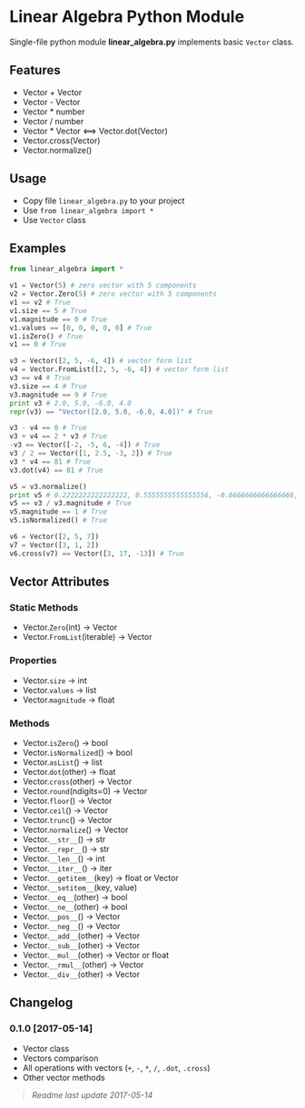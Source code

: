 # Linear Algebra Python Module

Single-file python module **linear_algebra.py** implements basic `Vector` class.


## Features

- Vector + Vector
- Vector - Vector
- Vector * number
- Vector / number
- Vector * Vector <==> Vector.dot(Vector)
- Vector.cross(Vector)
- Vector.normalize()


## Usage

- Copy file `linear_algebra.py` to your project
- Use `from linear_algebra import *`
- Use `Vector` class


## Examples

```python
from linear_algebra import *

v1 = Vector(5) # zero vector with 5 components
v2 = Vector.Zero(5) # zero vector with 5 components
v1 == v2 # True
v1.size == 5 # True
v1.magnitude == 0 # True
v1.values == [0, 0, 0, 0, 0] # True
v1.isZero() # True
v1 == 0 # True

v3 = Vector([2, 5, -6, 4]) # vector form list
v4 = Vector.FromList([2, 5, -6, 4]) # vector form list
v3 == v4 # True
v3.size == 4 # True
v3.magnitude == 9 # True
print v3 # 2.0, 5.0, -6.0, 4.0
repr(v3) == "Vector([2.0, 5.0, -6.0, 4.0])" # True

v3 - v4 == 0 # True
v3 + v4 == 2 * v3 # True
-v3 == Vector([-2, -5, 6, -4]) # True
v3 / 2 == Vector([1, 2.5, -3, 2]) # True
v3 * v4 == 81 # True
v3.dot(v4) == 81 # True

v5 = v3.normalize()
print v5 # 0.2222222222222222, 0.5555555555555556, -0.6666666666666666, 0.4444444444444444
v5 == v3 / v3.magnitude # True
v5.magnitude == 1 # True
v5.isNormalized() # True

v6 = Vector([2, 5, 7])
v7 = Vector([3, 1, 2])
v6.cross(v7) == Vector([3, 17, -13]) # True
```

## Vector Attributes

### Static Methods

- Vector.`Zero`(int) -> Vector
- Vector.`FromList`(iterable) -> Vector

### Properties

- Vector.`size` -> int
- Vector.`values` -> list
- Vector.`magnitude` -> float

### Methods

- Vector.`isZero`() -> bool
- Vector.`isNormalized`() -> bool
- Vector.`asList`() -> list
- Vector.`dot`(other) -> float
- Vector.`cross`(other) -> Vector
- Vector.`round`(ndigits=0) -> Vector
- Vector.`floor`() -> Vector
- Vector.`ceil`() -> Vector
- Vector.`trunc`() -> Vector
- Vector.`normalize`() -> Vector
- Vector.`__str__`() -> str
- Vector.`__repr__`() -> str
- Vector.`__len__`() -> int
- Vector.`__iter__`() -> iter
- Vector.`__getitem__`(key) -> float or Vector
- Vector.`__setitem__`(key, value)
- Vector.`__eq__`(other) -> bool
- Vector.`__ne__`(other) -> bool
- Vector.`__pos__`() -> Vector
- Vector.`__neg__`() -> Vector
- Vector.`__add__`(other) -> Vector
- Vector.`__sub__`(other) -> Vector
- Vector.`__mul__`(other) -> Vector or float
- Vector.`__rmul__`(other) -> Vector
- Vector.`__div__`(other) -> Vector


## Changelog

### 0.1.0 [2017-05-14]
- Vector class
- Vectors comparison
- All operations with vectors (`+`, `-`, `*`, `/`, `.dot`, `.cross`)
- Other vector methods


> _Readme last update 2017-05-14_